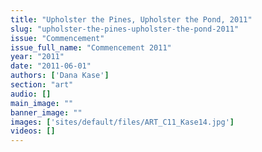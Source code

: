 ```yaml
---
title: "Upholster the Pines, Upholster the Pond, 2011"
slug: "upholster-the-pines-upholster-the-pond-2011"
issue: "Commencement"
issue_full_name: "Commencement 2011"
year: "2011"
date: "2011-06-01"
authors: ['Dana Kase']
section: "art"
audio: []
main_image: ""
banner_image: ""
images: ['sites/default/files/ART_C11_Kase14.jpg']
videos: []
---
```

